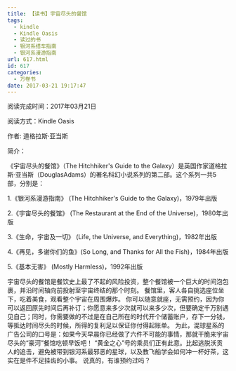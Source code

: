 ```yaml
---
title: 【读书】宇宙尽头的餐馆
tags:
  - kindle
  - Kindle Oasis
  - 读过的书
  - 银河系搭车指南
  - 银河系漫游指南
url: 617.html
id: 617
categories:
  - 万卷书
date: 2017-03-21 19:17:47
---
```


阅读完成时间：2017年03月21日

阅读方式：Kindle Oasis

作者: 道格拉斯·亚当斯

简介：

《宇宙尽头的餐馆》（The Hitchhiker's Guide to the Galaxy）是英国作家道格拉斯·亚当斯（DouglasAdams）的著名科幻小说系列的第二部。这个系列一共5部，分别是：

1.《银河系漫游指南》 (The Hitchhiker's Guide to the Galaxy)，1979年出版

2.《宇宙尽头的餐馆》 (The Restaurant at the End of the Universe)，1980年出版

3.《生命，宇宙及一切》 (Life, the Universe, and Everything)，1982年出版

4.《再见，多谢你们的鱼》(So Long, and Thanks for All the Fish)，1984年出版

5.《基本无害》 (Mostly Harmless)，1992年出版

宇宙尽头的餐馆是餐饮史上最了不起的风险投资，整个餐馆被一个巨大的时间泡包裹，并沿时间轴向前投射至宇宙终结的那个时刻。 餐馆里，客人各自挑选座位坐下，吃着美食，观看整个宇宙在周围爆炸。 你可以随意就座，无需预约，因为你可以返回原先时间后再补订；你愿意来多少次就可以来多少次，但要确定千万别遇见自己；同时，你需要做的不过是在自己所在的时代开个储蓄账户，存下一分钱，等抵达时间尽头的时候，所得的复利足以保证你付得起账单。 为此，混球星系的广告公司的口号是：如果今天早晨你已经做了六件不可能的事情，那就干脆来宇宙尽头的“豪河”餐馆吃顿早饭吧！ “黄金之心”号的乘员们正有此意。比起逃脱沃贡人的追击，避免被带到银河系最邪恶的星球，以及教飞船学会如何冲一杯好茶，这实在是件不足挂齿的小事。 说真的，有谁预约过吗？
